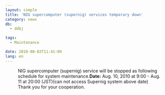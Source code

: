 ```yaml
---
layout: simple
title: 'NIG supercomputer (supernig) services temporary down'
category: news
db:
  - ddbj

tags:
  - Maintenance

date: 2010-08-02T11:41:09
lang: en
---
```


<dl>
    <dd>NIG supercomputer (supernig) service will be stopped as following schedule for system maintenance.<strong>Date:</strong> Aug. 10, 2010 at 9:00 - Aug. 11 at 20:00 (JST)(can not access Supernig system above date) </dd>
    <dd>Thank you for your cooperation. </dd>
</dl>
